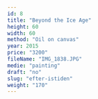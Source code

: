 ```yaml
---
id: 8
title: "Beyond the Ice Age"
height: 60
width: 60
method: "Oil on canvas"
year: 2015
price: "3200"
fileName: "IMG_1838.JPG"
medie: "painting"
draft: "no"
slug: "efter-istiden"
weight: "170"
---
```

